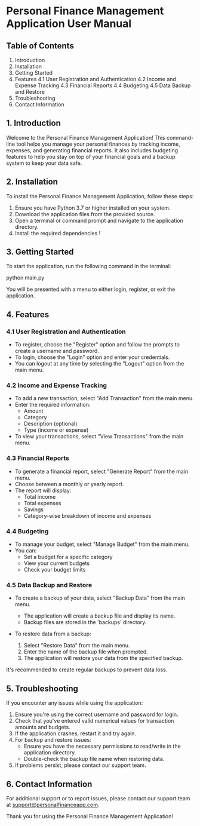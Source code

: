 # Personal Finance Management Application User Manual

## Table of Contents
1. Introduction
2. Installation
3. Getting Started
4. Features
   4.1 User Registration and Authentication
   4.2 Income and Expense Tracking
   4.3 Financial Reports
   4.4 Budgeting
   4.5 Data Backup and Restore
5. Troubleshooting
6. Contact Information

## 1. Introduction

Welcome to the Personal Finance Management Application! This command-line tool helps you manage your personal finances by tracking income, expenses, and generating financial reports. It also includes budgeting features to help you stay on top of your financial goals and a backup system to keep your data safe.

## 2. Installation

To install the Personal Finance Management Application, follow these steps:

1. Ensure you have Python 3.7 or higher installed on your system.
2. Download the application files from the provided source.
3. Open a terminal or command prompt and navigate to the application directory.
4. Install the required dependencies !



## 3. Getting Started

To start the application, run the following command in the terminal:

python main.py 

You will be presented with a menu to either login, register, or exit the application.

## 4. Features

### 4.1 User Registration and Authentication

- To register, choose the "Register" option and follow the prompts to create a username and password.
- To login, choose the "Login" option and enter your credentials.
- You can logout at any time by selecting the "Logout" option from the main menu.


### 4.2 Income and Expense Tracking

- To add a new transaction, select "Add Transaction" from the main menu.
- Enter the required information:
  - Amount
  - Category
  - Description (optional)
  - Type (income or expense)
- To view your transactions, select "View Transactions" from the main menu.

### 4.3 Financial Reports

- To generate a financial report, select "Generate Report" from the main menu.
- Choose between a monthly or yearly report.
- The report will display:
  - Total income
  - Total expenses
  - Savings
  - Category-wise breakdown of income and expenses

### 4.4 Budgeting

- To manage your budget, select "Manage Budget" from the main menu.
- You can:
  - Set a budget for a specific category
  - View your current budgets
  - Check your budget limits
  
### 4.5 Data Backup and Restore

- To create a backup of your data, select "Backup Data" from the main menu.
  - The application will create a backup file and display its name.
  - Backup files are stored in the 'backups' directory.

- To restore data from a backup:
  1. Select "Restore Data" from the main menu.
  2. Enter the name of the backup file when prompted.
  3. The application will restore your data from the specified backup.

It's recommended to create regular backups to prevent data loss.

## 5. Troubleshooting

If you encounter any issues while using the application:

1. Ensure you're using the correct username and password for login.
2. Check that you've entered valid numerical values for transaction amounts and budgets.
3. If the application crashes, restart it and try again.
4. For backup and restore issues:
   - Ensure you have the necessary permissions to read/write in the application directory.
   - Double-check the backup file name when restoring data.
5. If problems persist, please contact our support team.

## 6. Contact Information

For additional support or to report issues, please contact our support team at support@personalfinanceapp.com.

Thank you for using the Personal Finance Management Application!
